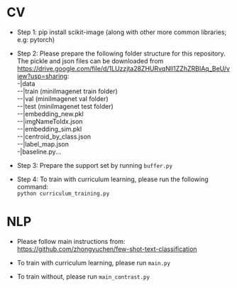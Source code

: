 # CV
* Step 1: pip install scikit-image (along with other more common libraries; e.g: pytorch)

* Step 2: Please prepare the following folder structure for this repository. The pickle and json files can be downloaded from https://drive.google.com/file/d/1LUzzjta28ZHURvqNIl1ZZhZRBIAq_BeU/view?usp=sharing:  
-|data  
--|train (miniImagenet train folder)  
--|val (miniImagenet val folder)  
--|test (miniImagenet test folder)   
--|embedding_new.pkl  
--|imgNameToIdx.json  
--|embedding_sim.pkl  
--|centroid_by_class.json  
--|label_map.json  
-|baseline.py... 
  
* Step 3: 
Prepare the support set by running `buffer.py`

* Step 4: 
To train with curriculum learning, please run the following command:  
`python curriculum_training.py`  

# NLP
* Please follow main instructions from:  
https://github.com/zhongyuchen/few-shot-text-classification  

* To train with curriculum learning, please run `main.py`  

* To train without, please run `main_contrast.py`